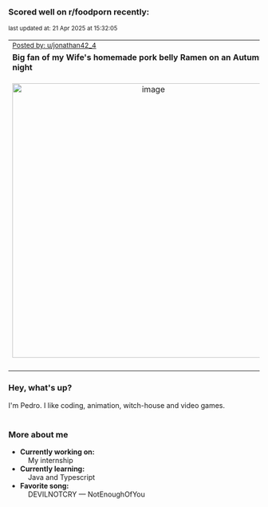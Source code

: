 ### Scored well on r/foodporn recently:

<p align="left"><sub>last updated at: 21 Apr 2025 at 15:32:05</sub></p>

|   |
| --- |
| <sub>[Posted by: u/jonathan42_4][source]</sub> |
| **Big fan of my Wife's homemade pork belly Ramen on an Autumn's night** | 
|<p align="center"> <img alt="image" src="https://i.redd.it/g9td15g7abue1.png" width="550" /> </p>|
|   |

### Hey, what's up?

I'm Pedro. I like coding, animation, witch-house and video games.<br><br>

### More about me
- **Currently working on:**  
&nbsp;&nbsp;&nbsp;&nbsp;My internship
- **Currently learning:**  
&nbsp;&nbsp;&nbsp;&nbsp;Java and Typescript
- **Favorite song:**  
&nbsp;&nbsp;&nbsp;&nbsp;DEVILNOTCRY — NotEnoughOfYou<br><br>

  



  
  
  
[linkedin]: https://linkedin.com/in/pedro-h-r-gomes-8a487b14a/
[gmail]: mailto:pilique11@gmail.com
[source]: https://reddit.com/r/FoodPorn/comments/1jx6n1t/big_fan_of_my_wifes_homemade_pork_belly_ramen_on/
[redditAPI]: https://www.reddit.com/dev/api/